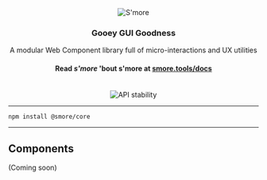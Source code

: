 <div align="center">
    <img src="https://raw.githubusercontent.com/smore-tools/smore/master/assets/smore-logo.svg?sanitize=true" alt="S'more"/>
</div>
<h3 align="center">Gooey GUI Goodness</h3>
<p align="center">A modular Web Component library full of micro-interactions and UX utilities</p>
<h4 align="center">Read <em>s'more</em> 'bout s'more at <a href="https://smore.tools/docs">smore.tools/docs</a></h4>

<br />

<div align="center">
  <a align = href="https://nodejs.org/api/documentation.html#documentation_stability_index">
    <img src="https://img.shields.io/badge/stability-experimental-orange.svg?style=flat-square"
      alt="API stability" />
  </a>
</div>

---

```bash
npm install @smore/core
```

---

## Components

(Coming soon)
<!-- #### [`smore-async-content`](./packages/async-content)
#### [`smore-counter`](./packages/counter) -->